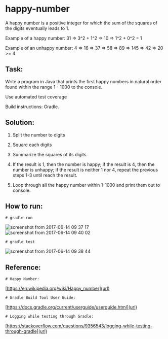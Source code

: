 # happy-number

A happy number is a positive integer for which the sum of the squares of the digits eventually leads to 1.


Example of a happy number: 31 => 3^2 + 1^2 => 10 => 1^2 + 0^2 = 1


Example of an unhappy number: 4 => 16 => 37 => 58 => 89 => 145 => 42 => 20 >= 4

## Task:

Write a program in Java that prints the first happy numbers in natural order found within the range 1 - 1000 to the console.


Use automated test coverage


Build instructions: Gradle.

 ## Solution:

1) Split the number to digits

2) Square each digits

3) Summarize the squares of its digits

4) If the result is 1, then the number is happy; if the result is 4, then the number is unhappy; if the result is neither 1 nor 4, repeat the previous steps 1-3 until reach the result.

5) Loop through all the happy number within 1-1000 and print them out to console.

## How to run:

    # gradle run
![screenshot from 2017-06-14 09 37 17](https://user-images.githubusercontent.com/17611844/27121182-807b40e4-50e6-11e7-9ee5-173f0a22f0e6.png)
![screenshot from 2017-06-14 09 40 02](https://user-images.githubusercontent.com/17611844/27121206-990f7d6e-50e6-11e7-8367-045270590f27.png)

    # gradle test
![screenshot from 2017-06-14 09 38 44](https://user-images.githubusercontent.com/17611844/27121219-a7bc040e-50e6-11e7-9ab9-85e819aee8e2.png)

## Reference:
    
    # Happy Number: 
[https://en.wikipedia.org/wiki/Happy_number](url)

    # Gradle Build Tool User Guide: 
[https://docs.gradle.org/current/userguide/userguide.html](url)

    # Logging while testing through Gradle: 
[https://stackoverflow.com/questions/9356543/logging-while-testing-through-gradle](url)
    

